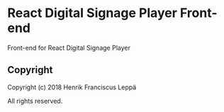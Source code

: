 React Digital Signage Player Front-end
======================================

Front-end for React Digital Signage Player


Copyright
---------

Copyright (c) 2018 Henrik Franciscus Leppä

All rights reserved.

